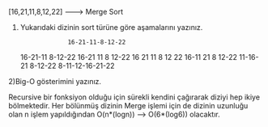 [16,21,11,8,12,22] ---> Merge Sort

1) Yukarıdaki dizinin sort türüne göre aşamalarını yazınız.

                    16-21-11-8-12-22
    16-21-11                            8-12-22
    16-21   11                          8   12-22
    16  21  11                          8   12  22
    16-11   21                          8   12-22
    11-16-21                            8-12-22
                    8-11-12-16-21-22

2)Big-O gösterimini yazınız.

Recursive bir fonksiyon olduğu için sürekli kendini çağırarak diziyi hep ikiye bölmektedir. Her bölünmüş dizinin Merge işlemi için de dizinin uzunluğu olan n işlem yapıldığından O(n*(logn)) --> O(6*(log6)) olacaktır.